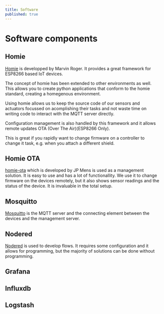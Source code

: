 ```yaml
---
title: Software
published: true
---
```


# Software components

## Homie
[Homie](https://github.com/marvinroger/homie-esp8266/) is developped by Marvin Roger. It provides a great framework for ESP8266 based IoT devices. 

The concept of homie has been extended to other environments as well. This allows you to create python applications that conform to the homie standard, creating a homegenous environment.

Using homie allows us to keep the source code of our sensors and actuators focussed on acomplishing their tasks and not waste time on writing code to interact with the MQTT server directly.

Configuration management is also handled by this framework and it allows remote updates OTA (Over The Air)(ESP8266 Only).

This is great if you rapidly want to change firmware on a controller to change it task, e.g. when you attach a different shield.



## Homie OTA
[homie-ota](https://github.com/jpmens/homie-ota) which is developed by JP Mens is used as a management solution. It is easy to use and has a lot of functionallity. We use it to change firmware on the devices remotely, but it also shows sensor readings and the status of the device. It is invaluable in the total setup.

## Mosquitto  
[Mosquitto](https://mosquitto.org) is the MQTT server and the connecting element between the devices and the management server.

## Nodered
[Nodered](https://nodered.org) is used to develop flows. It requires some configuration and it allows for programming, but the majority of solutions can be done without programming.

## Grafana


## Influxdb

## Logstash